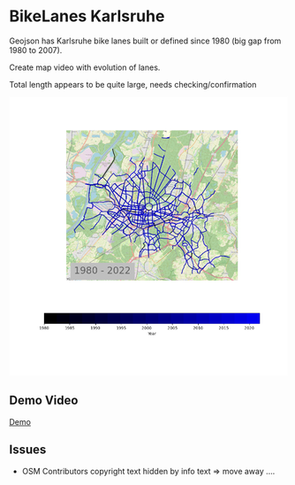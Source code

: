 # BikeLanes Karlsruhe

Geojson has Karlsruhe bike lanes built or defined since 1980 (big gap from 1980 to 2007).

Create map video with evolution of lanes.

Total length appears to be quite large, needs checking/confirmation

![](tracks.png)

## Demo Video

[Demo](https://cloud.ok-lab-karlsruhe.de/index.php/s/4LLJN93jZQwEN9b)

## Issues

 * OSM Contributors copyright text hidden by info text => move away ....
 

